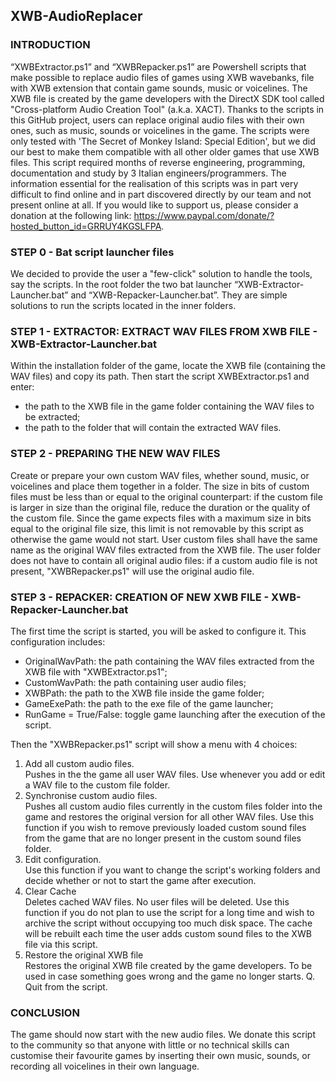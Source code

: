 ## XWB-AudioReplacer

### INTRODUCTION

“XWBExtractor.ps1” and “XWBRepacker.ps1” are Powershell scripts that make possible to replace audio files of games using XWB wavebanks, file with XWB extension that contain game sounds, music or voicelines. The XWB file is created by the game developers with the DirectX SDK tool called "Cross-platform Audio Creation Tool" (a.k.a. XACT). Thanks to the scripts in this GitHub project, users can replace original audio files with their own ones, such as music, sounds or voicelines in the game. The scripts were only tested with 'The Secret of Monkey Island: Special Edition', but we did our best to make them compatible with all other older games that use XWB files. This script required months of reverse engineering, programming, documentation and study by 3 Italian engineers/programmers. The information essential for the realisation of this scripts was in part very difficult to find online and in part discovered directly by our team and not present online at all. If you would like to support us, please consider a donation at the following link: https://www.paypal.com/donate/?hosted_button_id=GRRUY4KGSLFPA.

### STEP 0 - Bat script launcher files

We decided to provide the user a "few-click" solution to handle the tools, say the scripts. In the root folder the two bat launcher “XWB-Extractor-Launcher.bat” and “XWB-Repacker-Launcher.bat”. They are simple solutions to run the scripts located in the inner folders.

### STEP 1 - EXTRACTOR: EXTRACT WAV FILES FROM XWB FILE - XWB-Extractor-Launcher.bat

Within the installation folder of the game, locate the XWB file (containing the WAV files) and copy its path. Then start the script XWBExtractor.ps1 and enter:

*   the path to the XWB file in the game folder containing the WAV files to be extracted;
*   the path to the folder that will contain the extracted WAV files.

### STEP 2 - PREPARING THE NEW WAV FILES

Create or prepare your own custom WAV files, whether sound, music, or voicelines and place them together in a folder.
The size in bits of custom files must be less than or equal to the original counterpart: if the custom file is larger in size than the original file, reduce the duration or the quality of the custom file. Since the game expects files with a maximum size in bits equal to the original file size, this limit is not removable by this script as otherwise the game would not start.
User custom files shall have the same name as the original WAV files extracted from the XWB file.
The user folder does not have to contain all original audio files: if a custom audio file is not present, "XWBRepacker.ps1" will use the original audio file.

### STEP 3 - REPACKER: CREATION OF NEW XWB FILE - XWB-Repacker-Launcher.bat

The first time the script is started, you will be asked to configure it. This configuration includes:

*   OriginalWavPath: the path containing the WAV files extracted from the XWB file with "XWBExtractor.ps1";
*   CustomWavPath: the path containing user audio files;
*   XWBPath: the path to the XWB file inside the game folder;
*   GameExePath: the path to the exe file of the game launcher;
*   RunGame = True/False: toggle game launching after the execution of the script.

Then the "XWBRepacker.ps1" script will show a menu with 4 choices:

1.  Add all custom audio files.  
    Pushes in the the game all user WAV files. Use whenever you add or edit a WAV file to the custom file folder.
2.  Synchronise custom audio files.  
    Pushes all custom audio files currently in the custom files folder into the game and restores the original version for all other WAV files. Use this function if you wish to remove previously loaded custom sound files from the game that are no longer present in the custom sound files folder.
3.  Edit configuration.  
    Use this function if you want to change the script's working folders and decide whether or not to start the game after execution.
4.  Clear Cache  
    Deletes cached WAV files. No user files will be deleted. Use this function if you do not plan to use the script for a long time and wish to archive the script without occupying too much disk space. The cache will be rebuilt each time the user adds custom sound files to the XWB file via this script.
5.  Restore the original XWB file  
    Restores the original XWB file created by the game developers. To be used in case something goes wrong and the game no longer starts.
Q.  Quit from the script.

### CONCLUSION

The game should now start with the new audio files. We donate this script to the community so that anyone with little or no technical skills can customise their favourite games by inserting their own music, sounds, or recording all voicelines in their own language.
